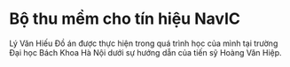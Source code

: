 # Bộ thu mềm cho tín hiệu NavIC
Lý Văn Hiếu
Đồ án được thực hiện trong quá trình học của mình tại trường Đại học Bách Khoa Hà Nội dưới sự hướng dẫn của tiến sỹ Hoàng Văn Hiệp.
